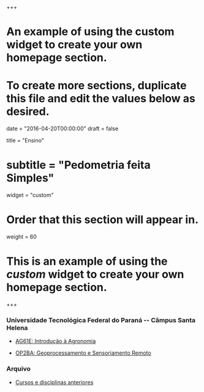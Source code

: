 +++
# An example of using the custom widget to create your own homepage section.
# To create more sections, duplicate this file and edit the values below as desired.

date = "2016-04-20T00:00:00"
draft = false

title = "Ensino"
# subtitle = "Pedometria feita Simples"
widget = "custom"

# Order that this section will appear in.
weight = 60

# This is an example of using the *custom* widget to create your own homepage section.

+++

### Universidade Tecnológica Federal do Paraná -- Câmpus Santa Helena

- [AG61E: Introdução à Agronomia](teaching/2018-utfpr-coagr-introducao-agronomia)

- [OP2BA: Geoprocessamento e Sensoriamento Remoto](teaching/2018-utfpr-cocic-geoprocessamento-sensoriamento-remoto)

<!--
- [ED228A: Empreendedorismo](teaching/2018-utfpr-cocic-empreendedorimos)

- [CC28B: Gestão da Inovação e Tecnologia](teaching/2018-utfpr-cocic-gestao-inovacao-tecnologia)

### Universidade Federal de Santa Maria

- [SOL 843: Tópicos em Ciência do Solo -- Modelagem Geoestatística do Ambiente](teaching/2017-ufsm-sol-843)
-->

### Arquivo

- [Cursos e disciplinas anteriores](teaching/cursos-disciplinas-anteriores)

